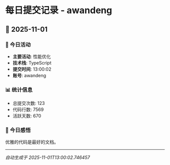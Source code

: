 # 每日提交记录 - awandeng

## 📅 2025-11-01

### 🎯 今日活动
- **主要活动**: 性能优化
- **技术栈**: TypeScript
- **提交时间**: 13:00:02
- **账号**: awandeng

### 📊 统计信息
- 总提交次数: 123
- 代码行数: 7569
- 活跃天数: 670

### 💭 今日感悟
优雅的代码是最好的文档。

---
*自动生成于 2025-11-01T13:00:02.746457*

